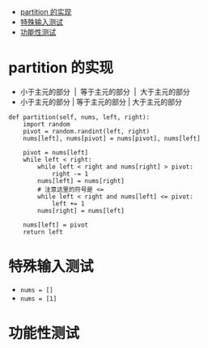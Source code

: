 - [partition 的实现](#partition-的实现)
- [特殊输入测试](#特殊输入测试)
- [功能性测试](#功能性测试)

# partition 的实现
- 小于主元的部分 $~$|$~$ 等于主元的部分 $~$|$~$ 大于主元的部分
- 小于主元的部分 | 等于主元的部分 | 大于主元的部分
```
def partition(self, nums, left, right):
    import random
    pivot = random.randint(left, right)
    nums[left], nums[pivot] = nums[pivot], nums[left]
    
    pivot = nums[left]
    while left < right:
        while left < right and nums[right] > pivot:
            right -= 1
        nums[left] = nums[right]
        # 注意这里的符号是 <= 
        while left < right and nums[left] <= pivot:
            left += 1
        nums[right] = nums[left]
        
    nums[left] = pivot
    return left
```

# 特殊输入测试
- `nums = []`
- `nums = [1]`

# 功能性测试